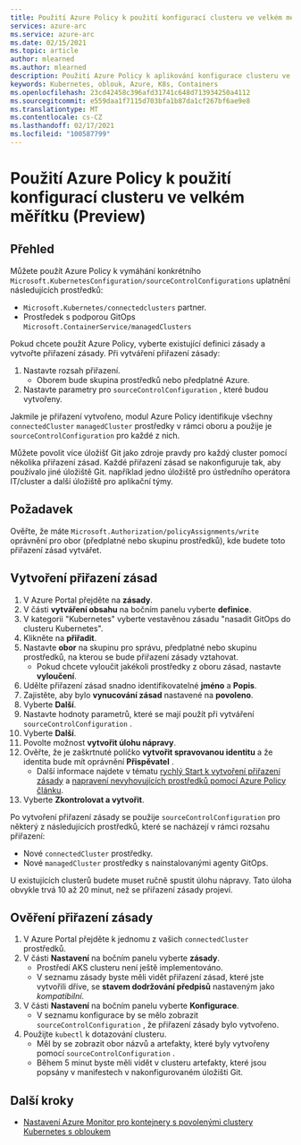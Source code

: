 ```yaml
---
title: Použití Azure Policy k použití konfigurací clusteru ve velkém měřítku (Preview)
services: azure-arc
ms.service: azure-arc
ms.date: 02/15/2021
ms.topic: article
author: mlearned
ms.author: mlearned
description: Použití Azure Policy k aplikování konfigurace clusteru ve velkém měřítku
keywords: Kubernetes, oblouk, Azure, K8s, Containers
ms.openlocfilehash: 23cd42458c396afd31741c648d713934250a4112
ms.sourcegitcommit: e559daa1f7115d703bfa1b87da1cf267bf6ae9e8
ms.translationtype: MT
ms.contentlocale: cs-CZ
ms.lasthandoff: 02/17/2021
ms.locfileid: "100587799"
---
```

# <a name="use-azure-policy-to-apply-cluster-configurations-at-scale-preview"></a>Použití Azure Policy k použití konfigurací clusteru ve velkém měřítku (Preview)

## <a name="overview"></a>Přehled

Můžete použít Azure Policy k vymáhání konkrétního `Microsoft.KubernetesConfiguration/sourceControlConfigurations` uplatnění následujících prostředků:
*  `Microsoft.Kubernetes/connectedclusters` partner.
* Prostředek s podporou GitOps `Microsoft.ContainerService/managedClusters` 

Pokud chcete použít Azure Policy, vyberte existující definici zásady a vytvořte přiřazení zásady. Při vytváření přiřazení zásady:
1. Nastavte rozsah přiřazení.
    * Oborem bude skupina prostředků nebo předplatné Azure. 
2. Nastavte parametry pro `sourceControlConfiguration` , které budou vytvořeny. 

Jakmile je přiřazení vytvořeno, modul Azure Policy identifikuje všechny `connectedCluster` `managedCluster` prostředky v rámci oboru a použije je `sourceControlConfiguration` pro každé z nich.

Můžete povolit více úložišť Git jako zdroje pravdy pro každý cluster pomocí několika přiřazení zásad. Každé přiřazení zásad se nakonfiguruje tak, aby používalo jiné úložiště Git. například jedno úložiště pro ústředního operátora IT/cluster a další úložiště pro aplikační týmy.

## <a name="prerequisite"></a>Požadavek

Ověřte, že máte `Microsoft.Authorization/policyAssignments/write` oprávnění pro obor (předplatné nebo skupinu prostředků), kde budete toto přiřazení zásad vytvářet.

## <a name="create-a-policy-assignment"></a>Vytvoření přiřazení zásad

1. V Azure Portal přejděte na **zásady**.
1. V části **vytváření obsahu** na bočním panelu vyberte **definice**.
1. V kategorii "Kubernetes" vyberte vestavěnou zásadu "nasadit GitOps do clusteru Kubernetes". 
1. Klikněte na **přiřadit**.
1. Nastavte **obor** na skupinu pro správu, předplatné nebo skupinu prostředků, na kterou se bude přiřazení zásady vztahovat.
    * Pokud chcete vyloučit jakékoli prostředky z oboru zásad, nastavte **vyloučení**.
1. Udělte přiřazení zásad snadno identifikovatelné **jméno** a **Popis**.
1. Zajistěte, aby bylo **vynucování zásad** nastavené na **povoleno**.
1. Vyberte **Další**.
1. Nastavte hodnoty parametrů, které se mají použít při vytváření `sourceControlConfiguration` .
1. Vyberte **Další**.
1. Povolte možnost **vytvořit úlohu nápravy**.
1. Ověřte, že je zaškrtnuté políčko **vytvořit spravovanou identitu** a že identita bude mít oprávnění **Přispěvatel** . 
    * Další informace najdete v tématu [rychlý Start k vytvoření přiřazení zásady](../../governance/policy/assign-policy-portal.md) a [napravení nevyhovujících prostředků pomocí Azure Policy článku](../../governance/policy/how-to/remediate-resources.md).
1. Vyberte **Zkontrolovat a vytvořit**.

Po vytvoření přiřazení zásady se použije `sourceControlConfiguration` pro některý z následujících prostředků, které se nacházejí v rámci rozsahu přiřazení:
* Nové `connectedCluster` prostředky.
* Nové `managedCluster` prostředky s nainstalovanými agenty GitOps. 

U existujících clusterů budete muset ručně spustit úlohu nápravy. Tato úloha obvykle trvá 10 až 20 minut, než se přiřazení zásady projeví.

## <a name="verify-a-policy-assignment"></a>Ověření přiřazení zásady

1. V Azure Portal přejděte k jednomu z vašich `connectedCluster` prostředků.
1. V části **Nastavení** na bočním panelu vyberte **zásady**. 
    * Prostředí AKS clusteru není ještě implementováno.
    * V seznamu zásady byste měli vidět přiřazení zásad, které jste vytvořili dříve, se **stavem dodržování předpisů** nastaveným jako *kompatibilní*.
1. V části **Nastavení** na bočním panelu vyberte **Konfigurace**.
    * V seznamu konfigurace by se mělo zobrazit `sourceControlConfiguration` , že přiřazení zásady bylo vytvořeno.
1. Použijte `kubectl` k dotazování clusteru. 
    * Měl by se zobrazit obor názvů a artefakty, které byly vytvořeny pomocí `sourceControlConfiguration` .
    * Během 5 minut byste měli vidět v clusteru artefakty, které jsou popsány v manifestech v nakonfigurovaném úložišti Git.

## <a name="next-steps"></a>Další kroky

* [Nastavení Azure Monitor pro kontejnery s povolenými clustery Kubernetes s obloukem](../../azure-monitor/containers/container-insights-enable-arc-enabled-clusters.md)
